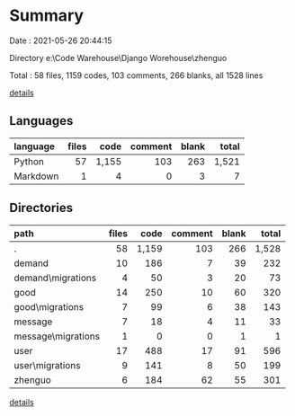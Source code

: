 # Summary

Date : 2021-05-26 20:44:15

Directory e:\Code Warehouse\Django Worehouse\zhenguo

Total : 58 files,  1159 codes, 103 comments, 266 blanks, all 1528 lines

[details](details.md)

## Languages
| language | files | code | comment | blank | total |
| :--- | ---: | ---: | ---: | ---: | ---: |
| Python | 57 | 1,155 | 103 | 263 | 1,521 |
| Markdown | 1 | 4 | 0 | 3 | 7 |

## Directories
| path | files | code | comment | blank | total |
| :--- | ---: | ---: | ---: | ---: | ---: |
| . | 58 | 1,159 | 103 | 266 | 1,528 |
| demand | 10 | 186 | 7 | 39 | 232 |
| demand\migrations | 4 | 50 | 3 | 20 | 73 |
| good | 14 | 250 | 10 | 60 | 320 |
| good\migrations | 7 | 99 | 6 | 38 | 143 |
| message | 7 | 18 | 4 | 11 | 33 |
| message\migrations | 1 | 0 | 0 | 1 | 1 |
| user | 17 | 488 | 17 | 91 | 596 |
| user\migrations | 9 | 141 | 8 | 50 | 199 |
| zhenguo | 6 | 184 | 62 | 55 | 301 |

[details](details.md)
